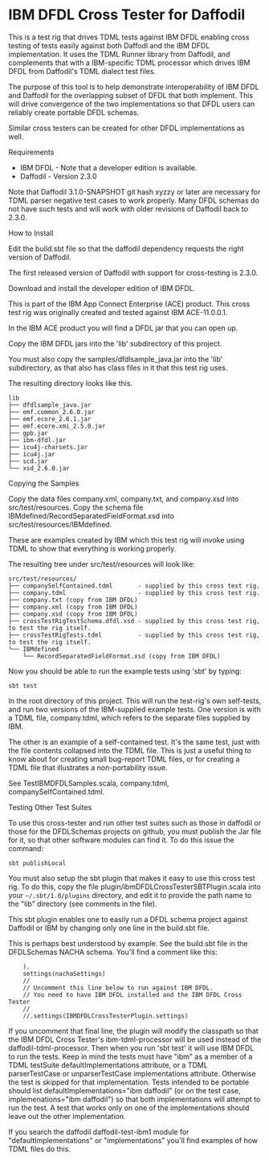 # IBM DFDL Cross Tester for Daffodil

This is a test rig that drives TDML tests against IBM DFDL enabling
cross testing of tests easily against both Daffodl and the IBM DFDL implementation.
It uses the TDML Runner library from Daffodil, and complements that with a IBM-specific
TDML processor which drives IBM DFDL from Daffodil's TDML dialect test files. 

The purpose of this tool is to help demonstrate interoperability of IBM DFDL and
Daffodil for the overlapping subset of DFDL that both implement. This will drive
convergence of the two implementations so that DFDL users can reliably create 
portable DFDL schemas. 

Similar cross testers can be created for other DFDL implementations as well. 

Requirements

* IBM DFDL - Note that a developer edition is available. 
* Daffodil - Version 2.3.0

Note that Daffodil 3.1.0-SNAPSHOT git hash xyzzy or later are necessary for
TDML parser negative test cases to work properly. Many DFDL schemas do not have
such tests and will work with older revisions of Daffodil back to 2.3.0.  

How to Install

Edit the build.sbt file so that the daffodil dependency requests the
right version of Daffodil.

The first released version of Daffodil with support for cross-testing
is 2.3.0.

Download and install the developer edition of IBM DFDL.

This is part of the IBM App Connect Enterprise (ACE) product.
This cross test rig was originally created and tested against IBM ACE-11.0.0.1.

In the IBM ACE product you will find a DFDL jar that you can open up.

Copy the IBM DFDL jars into the 'lib' subdirectory of this project.

You must also copy the samples/dfdlsample_java.jar into the 'lib' subdirectory, as that also has class files in it that this test rig uses.  

The resulting directory looks like this.

```
lib
├── dfdlsample_java.jar
├── emf.common_2.6.0.jar
├── emf.ecore_2.6.1.jar
├── emf.ecore.xmi_2.5.0.jar
├── gpb.jar
├── ibm-dfdl.jar
├── icu4j-charsets.jar
├── icu4j.jar
├── scd.jar
└── xsd_2.6.0.jar
```

Copying the Samples

Copy the data files company.xml, company.txt, and company.xsd into src/test/resources.
Copy the schema file IBMdefined/RecordSeparatedFieldFormat.xsd into src/test/resources/IBMdefined.

These are examples created by IBM which this test rig will invoke using TDML to show that
everything is working properly.

The resulting tree under src/test/resources will look like:

```
src/test/resources/
├── companySelfContained.tdml       - supplied by this cross test rig.
├── company.tdml                    - supplied by this cross test rig.
├── company.txt (copy from IBM DFDL)
├── company.xml (copy from IBM DFDL)
├── company.xsd (copy from IBM DFDL)
├── crossTestRigTestSchema.dfdl.xsd - supplied by this cross test rig, to test the rig itself.
├── crossTestRigTests.tdml          - supplied by this cross test rig, to test the rig itself.
└── IBMdefined
    └── RecordSeparatedFieldFormat.xsd (copy from IBM DFDL)
```

Now you should be able to run the example tests using 'sbt' by typing:

  `sbt test`

In the root directory of this project. This will run the test-rig's own self-tests, and 
run two versions of the IBM-supplied example tests. One version is with a TDML file, company.tdml,
which refers to the separate files supplied by IBM. 

The other is an example of a self-contained
test. It's the same test, just with the file contents collapsed into the TDML file. This is 
just a useful thing to know about for creating small bug-report TDML files, or for creating
a TDML file that illustrates a non-portability issue.

See TestIBMDFDLSamples.scala, company.tdml, companySelfContained.tdml.

Testing Other Test Suites

To use this cross-tester and run other test suites such as those in daffodil
or those for the DFDLSchemas projects on github, you must publish the Jar file for it, so 
that other software modules can find it. To do this issue the command:

  `sbt publishLocal`
     
You must also setup the sbt plugin that makes it easy to use this cross test rig. 
To do this, copy the file plugin/ibmDFDLCrossTesterSBTPlugin.scala into 
your `~/.sbt/1.0/plugins` directory, and edit it
to provide the path name to the "lib" directory (see comments in the file). 

This sbt plugin enables one to easily run a DFDL schema project against Daffodil
or IBM by changing only one line in the build.sbt file.

This is perhaps best understood by example. See the build.sbt file in the DFDLSchemas
NACHA schema. You'll find a comment like this:

```
    ).
    settings(nachaSettings)
    //
    // Uncomment this line below to run against IBM DFDL.
    // You need to have IBM DFDL installed and the IBM DFDL Cross Tester
    // 
    //.settings(IBMDFDLCrossTesterPlugin.settings)
```

If you uncomment that final line, the plugin will modify the classpath so that
the IBM DFDL Cross Tester's ibm-tdml-processor will be used instead of the daffodil-tdml-processor. Then when you run 'sbt test' it will use IBM DFDL to run the tests.
Keep in mind the tests must have "ibm" as a member of a TDML testSuite defaultImplementations attribute, or a TDML parserTestCase or unparserTestCase implementations attribute. Otherwise the test is skipped for that implementation. Tests intended to be portable should list defaultImplementations="ibm daffodil" (or on the test case, implemenations="ibm daffodil") so that both implementations will attempt to run the test. A test that works only on one of the implementations should leave out the other implementation. 

If you search the daffodil daffodil-test-ibm1 module for "defaultImplementations" or "implementations" you'll find examples of how TDML files do this.





